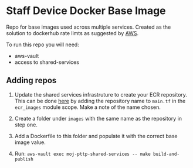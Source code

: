 # Staff Device Docker Base Image

Repo for base images used across multiple services. Created as the solution to dockerhub rate limts as suggested by [AWS](https://aws.amazon.com/blogs/containers/advice-for-customers-dealing-with-docker-hub-rate-limits-and-a-coming-soon-announcement/).

To run this repo you will need: 
* aws-vault
* access to shared-services

## Adding repos
1. Update the shared services infrastruture to create your ECR repository. This can be done [here](https://github.com/ministryofjustice/staff-device-shared-services-infrastructure) by adding the repository name to `main.tf` in the `ecr_images` module scope. Make a note of the name chosen.

1. Create a folder under `images` with the same name as the repository in step one. 
1. Add a Dockerfile to this folder and populate it with the correct base image value.
1. Run: `aws-vault exec moj-pttp-shared-services -- make build-and-publish`

